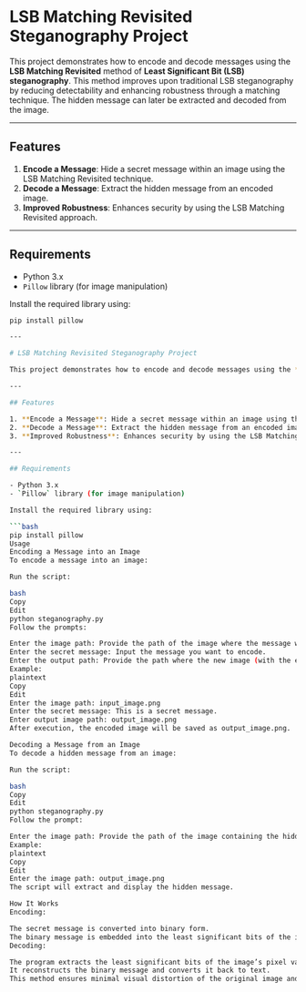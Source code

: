 # LSB Matching Revisited Steganography Project

This project demonstrates how to encode and decode messages using the **LSB Matching Revisited** method of **Least Significant Bit (LSB) steganography**. This method improves upon traditional LSB steganography by reducing detectability and enhancing robustness through a matching technique. The hidden message can later be extracted and decoded from the image.

---

## Features

1. **Encode a Message**: Hide a secret message within an image using the LSB Matching Revisited technique.
2. **Decode a Message**: Extract the hidden message from an encoded image.
3. **Improved Robustness**: Enhances security by using the LSB Matching Revisited approach.

---

## Requirements

- Python 3.x
- `Pillow` library (for image manipulation)

Install the required library using:

```bash
pip install pillow

---

# LSB Matching Revisited Steganography Project

This project demonstrates how to encode and decode messages using the **LSB Matching Revisited** method of **Least Significant Bit (LSB) steganography**. This method improves upon traditional LSB steganography by reducing detectability and enhancing robustness through a matching technique. The hidden message can later be extracted and decoded from the image.

---

## Features

1. **Encode a Message**: Hide a secret message within an image using the LSB Matching Revisited technique.
2. **Decode a Message**: Extract the hidden message from an encoded image.
3. **Improved Robustness**: Enhances security by using the LSB Matching Revisited approach.

---

## Requirements

- Python 3.x
- `Pillow` library (for image manipulation)

Install the required library using:

```bash
pip install pillow
Usage
Encoding a Message into an Image
To encode a message into an image:

Run the script:

bash
Copy
Edit
python steganography.py
Follow the prompts:

Enter the image path: Provide the path of the image where the message will be hidden.
Enter the secret message: Input the message you want to encode.
Enter the output path: Provide the path where the new image (with the encoded message) will be saved.
Example:
plaintext
Copy
Edit
Enter the image path: input_image.png
Enter the secret message: This is a secret message.
Enter output image path: output_image.png
After execution, the encoded image will be saved as output_image.png.

Decoding a Message from an Image
To decode a hidden message from an image:

Run the script:

bash
Copy
Edit
python steganography.py
Follow the prompt:

Enter the image path: Provide the path of the image containing the hidden message.
Example:
plaintext
Copy
Edit
Enter the image path: output_image.png
The script will extract and display the hidden message.

How It Works
Encoding:

The secret message is converted into binary form.
The binary message is embedded into the least significant bits of the image’s pixel values using a matching approach to reduce changes to the pixel values.
Decoding:

The program extracts the least significant bits of the image’s pixel values.
It reconstructs the binary message and converts it back to text.
This method ensures minimal visual distortion of the original image and improves robustness against detection.
